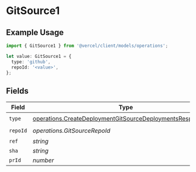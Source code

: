 # GitSource1

## Example Usage

```typescript
import { GitSource1 } from '@vercel/client/models/operations';

let value: GitSource1 = {
  type: 'github',
  repoId: '<value>',
};
```

## Fields

| Field    | Type                                                                                                                                       | Required           | Description |
| -------- | ------------------------------------------------------------------------------------------------------------------------------------------ | ------------------ | ----------- |
| `type`   | [operations.CreateDeploymentGitSourceDeploymentsResponseType](../../models/operations/createdeploymentgitsourcedeploymentsresponsetype.md) | :heavy_check_mark: | N/A         |
| `repoId` | _operations.GitSourceRepoId_                                                                                                               | :heavy_check_mark: | N/A         |
| `ref`    | _string_                                                                                                                                   | :heavy_minus_sign: | N/A         |
| `sha`    | _string_                                                                                                                                   | :heavy_minus_sign: | N/A         |
| `prId`   | _number_                                                                                                                                   | :heavy_minus_sign: | N/A         |
